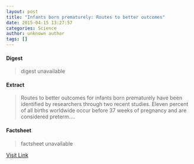 ```yaml
---
layout: post
title: "Infants born prematurely: Routes to better outcomes"
date: 2015-04-15 13:27:57
categories: Science
author: unknown author
tags: []
---
```



#### Digest
>digest unavailable

#### Extract
>Routes to better outcomes for infants born prematurely have been identified by researchers through two recent studies. Eleven percent of all births worldwide occur before 37 weeks of pregnancy and are considered preterm....

#### Factsheet
>factsheet unavailable

[Visit Link](http://feeds.sciencedaily.com/~r/sciencedaily/~3/w_hOe2DdNIE/150415092757.htm)


